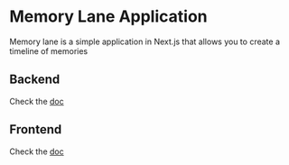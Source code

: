 # Memory Lane Application

Memory lane is a simple application in Next.js that allows you to create a timeline of memories

## Backend

Check the [doc](./backend/README.MD)

## Frontend

Check the [doc](./frontend/README.MD)
